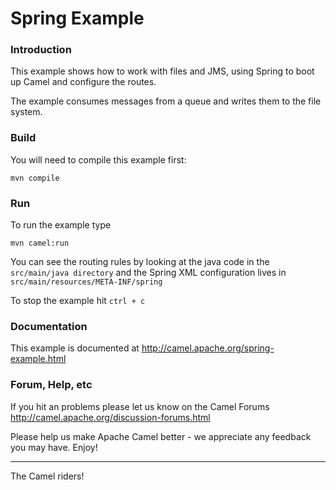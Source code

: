 # Spring Example

### Introduction
This example shows how to work with files and JMS, using Spring to boot up
Camel and configure the routes. 

The example consumes messages from a queue and writes them to the file
system.


### Build
You will need to compile this example first:
  
	mvn compile

### Run
To run the example type

	mvn camel:run

You can see the routing rules by looking at the java code in the
`src/main/java directory` and the Spring XML configuration lives in
`src/main/resources/META-INF/spring`

To stop the example hit `ctrl + c`

### Documentation

This example is documented at <http://camel.apache.org/spring-example.html>

### Forum, Help, etc 

If you hit an problems please let us know on the Camel Forums <http://camel.apache.org/discussion-forums.html>

Please help us make Apache Camel better - we appreciate any feedback you may
have.  Enjoy!


------------------------
The Camel riders!

